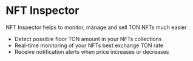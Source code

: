 # NFT Inspector
NFT Inspector helps to monitor, manage and sell TON NFTs much easier

* Detect possible floor TON amount in your NFTs collections
* Real-time monitoring of your NFTs best exchange TON rate
* Receive notification alerts when price increases or decreases
